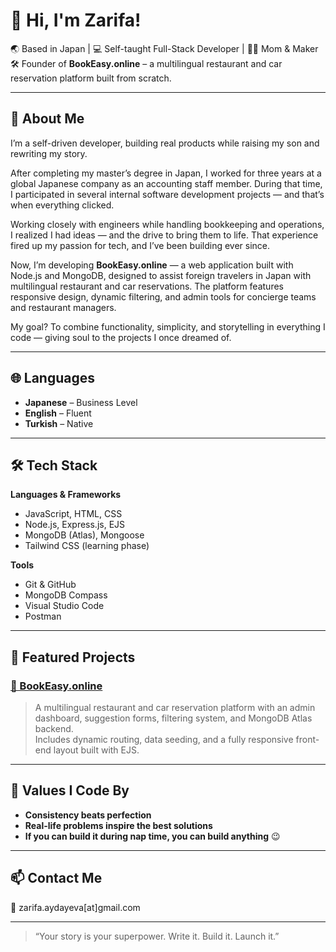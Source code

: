 # 👋 Hi, I'm Zarifa!

🌏 Based in Japan | 💻 Self-taught Full-Stack Developer | 👩‍👦 Mom & Maker  
🛠️ Founder of **BookEasy.online** – a multilingual restaurant and car reservation platform built from scratch.

---

## 🌟 About Me

I’m a self-driven developer, building real products while raising my son and rewriting my story.

After completing my master’s degree in Japan, I worked for three years at a global Japanese company as an accounting staff member. During that time, I participated in several internal software development projects — and that’s when everything clicked.

Working closely with engineers while handling bookkeeping and operations, I realized I had ideas — and the drive to bring them to life. That experience fired up my passion for tech, and I’ve been building ever since.

Now, I’m developing **BookEasy.online** — a web application built with Node.js and MongoDB, designed to assist foreign travelers in Japan with multilingual restaurant and car reservations. The platform features responsive design, dynamic filtering, and admin tools for concierge teams and restaurant managers.

My goal? To combine functionality, simplicity, and storytelling in everything I code — giving soul to the projects I once dreamed of.

---

## 🌐 Languages

- **Japanese** – Business Level  
- **English** – Fluent  
- **Turkish** – Native

---

## 🛠️ Tech Stack

**Languages & Frameworks**  
- JavaScript, HTML, CSS  
- Node.js, Express.js, EJS  
- MongoDB (Atlas), Mongoose  
- Tailwind CSS (learning phase)

**Tools**  
- Git & GitHub  
- MongoDB Compass  
- Visual Studio Code  
- Postman

---

## 💼 Featured Projects

### [🔗 BookEasy.online](https://github.com/Zarifa4488/bookeasy.online)  
> A multilingual restaurant and car reservation platform with an admin dashboard, suggestion forms, filtering system, and MongoDB Atlas backend.  
> Includes dynamic routing, data seeding, and a fully responsive front-end layout built with EJS.

---

## 🧩 Values I Code By

- **Consistency beats perfection**  
- **Real-life problems inspire the best solutions**  
- **If you can build it during nap time, you can build anything** 😉

---

## 📫 Contact Me

📧 zarifa.aydayeva[at]gmail.com  

---

> “Your story is your superpower. Write it. Build it. Launch it.”
